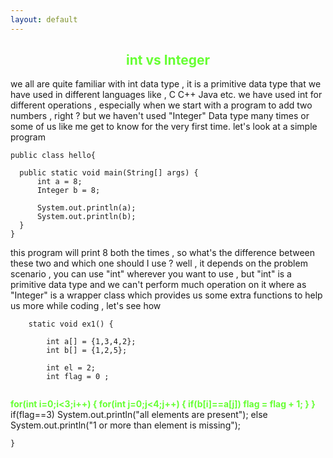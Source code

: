 ```yaml
---
layout: default
---
```


<center><h2 style="color:#66FF33">int vs Integer</h2></center>

we all are quite familiar with int data type , it is a primitive data type that we have used in different languages like , C C++ Java etc.
we have used int for different operations , especially when we start with a program to add two numbers , right ? but we haven't used
"Integer" Data type many times or some of us like me get to know for the very first time. 
let's look at a simple program

```
public class hello{
  
  public static void main(String[] args) {
      int a = 8;
      Integer b = 8;
      
      System.out.println(a);
      System.out.println(b);
  }
}

```

this program will print 8 both the times , so what's the difference between these two and which one should I use ? well , it depends on the 
problem scenario , you can use "int" wherever  you want to use , but "int" is a primitive data type and we can't perform much operation on it
where as "Integer" is a wrapper class which provides us some extra functions to help us more while coding , let's see how

```
	static void ex1() {
		
		int a[] = {1,3,4,2};
		int b[] = {1,2,5};
		
		int el = 2;
		int flag = 0 ;
		
```

<b style="color:#66FF33">for(int i=0;i<3;i++)
		{
			for(int j=0;j<4;j++)
			{
				if(b[i]==a[j])
					flag = flag + 1;
			}
		}</b>
		if(flag==3)
			System.out.println("all elements are present");
		else
			System.out.println("1 or more than element is missing");
		
	}


